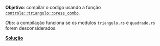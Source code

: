 **Objetivo**: compilar o codigo usando a função [`controle::triangulo::press_combo`](https://github.com/tilacog/rust-mod-error/blob/9facfa78f30508ff3c4f1cfe92fece5621970197/src/controle/triangulo.rs#L3).

*Obs*: a compilação funciona se os modulos `triangulo.rs` e `quadrado.rs` forem desconsiderados.

[**Solução**](https://github.com/tilacog/rust-mod-error/tree/solution)

